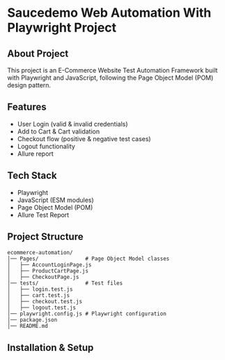 # **Saucedemo Web Automation With Playwright Project**
## About Project
This project is an E-Commerce Website Test Automation Framework built with Playwright and JavaScript, following the Page Object Model (POM) design pattern.
## Features
- User Login (valid & invalid credentials)
- Add to Cart & Cart validation
- Checkout flow (positive & negative test cases)
- Logout functionality
- Allure report
## Tech Stack
- Playwright
- JavaScript (ESM modules)
- Page Object Model (POM)
- Allure Test Report
## Project Structure
```
ecommerce-automation/
│── Pages/               # Page Object Model classes
│   ├── AccountLoginPage.js
│   ├── ProductCartPage.js
│   ├── CheckoutPage.js
│── tests/               # Test files
│   ├── login.test.js
│   ├── cart.test.js
│   ├── checkout.test.js
│   ├── logout.test.js
│── playwright.config.js # Playwright configuration
│── package.json
│── README.md
```
## Installation & Setup


